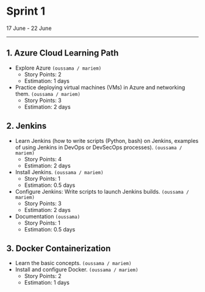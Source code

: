# Sprint 1

17 June - 22 June

---

## 1. Azure Cloud Learning Path

- Explore Azure
  `(oussama / mariem)`
  - Story Points: 2
  - Estimation: 1 days
- Practice deploying virtual machines (VMs) in Azure and networking them.
  `(oussama / mariem)`
   - Story Points: 3
   - Estimation: 2 days

## 2. Jenkins

- Learn Jenkins (how to write scripts (Python, bash) on Jenkins, examples of using Jenkins in DevOps or DevSecOps processes).
  `(oussama / mariem)`
  - Story Points: 4
  - Estimation: 2 days
- Install Jenkins.
  `(oussama / mariem)`
   - Story Points: 1
  - Estimation: 0.5 days
- Configure Jenkins: Write scripts to launch Jenkins builds.
  `(oussama / mariem)`
  - Story Points: 3
  - Estimation: 2 days
- Documentation
  `(oussama)`
   - Story Points: 1
  - Estimation: 0.5 days

## 3. Docker Containerization

- Learn the basic concepts.
  `(oussama / mariem)`
- Install and configure Docker.
  `(oussama / mariem)`
  - Story Points: 2
  - Estimation: 1 days
